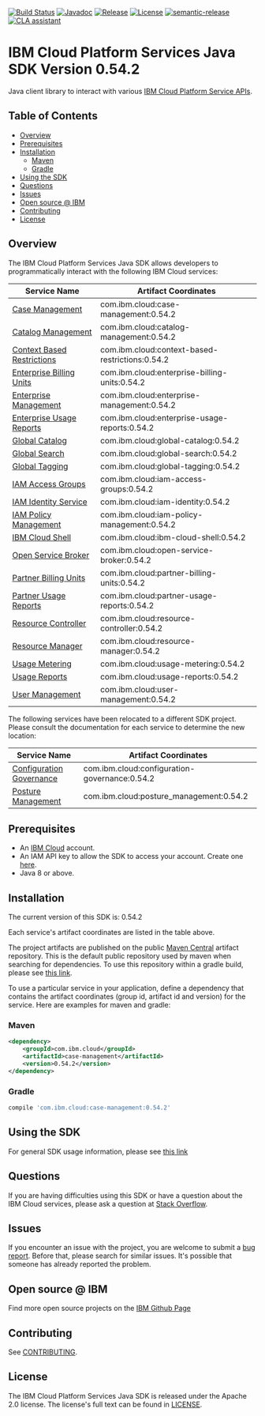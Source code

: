 [![Build Status](https://app.travis-ci.com/IBM/platform-services-java-sdk.svg?branch=main)](https://app.travis-ci.com/IBM/platform-services-java-sdk)
[![Javadoc](https://img.shields.io/static/v1?label=javadoc&message=latest&color=blue)](https://ibm.github.io/platform-services-java-sdk/docs/latest)
[![Release](https://img.shields.io/github/v/release/IBM/platform-services-java-sdk)](https://github.com/IBM/platform-services-java-sdk/releases/latest)
[![License](https://img.shields.io/badge/License-Apache%202.0-blue.svg)](https://opensource.org/licenses/Apache-2.0)
[![semantic-release](https://img.shields.io/badge/%20%20%F0%9F%93%A6%F0%9F%9A%80-semantic--release-e10079.svg)](https://github.com/semantic-release/semantic-release)
[![CLA assistant](https://cla-assistant.io/readme/badge/IBM/platform-services-java-sdk)](https://cla-assistant.io/IBM/platform-services-java-sdk)



# IBM Cloud Platform Services Java SDK Version 0.54.2

Java client library to interact with various 
[IBM Cloud Platform Service APIs](https://cloud.ibm.com/docs?tab=api-docs&category=platform_services).

## Table of Contents

<!--
  The TOC below is generated using the `markdown-toc` node package.

      https://github.com/jonschlinkert/markdown-toc

  You should regenerate the TOC after making changes to this file.

      npx markdown-toc --maxdepth 4 -i README.md
  -->

<!-- toc -->

- [Overview](#overview)
- [Prerequisites](#prerequisites)
- [Installation](#installation)
  * [Maven](#maven)
  * [Gradle](#gradle)
- [Using the SDK](#using-the-sdk)
- [Questions](#questions)
- [Issues](#issues)
- [Open source @ IBM](#open-source--ibm)
- [Contributing](#contributing)
- [License](#license)

<!-- tocstop -->

## Overview

The IBM Cloud Platform Services Java SDK allows developers to programmatically interact with the following IBM Cloud services:

Service Name | Artifact Coordinates
--- | --- 
[Case Management](https://cloud.ibm.com/apidocs/case-management?code=java) | com.ibm.cloud:case-management:0.54.2
[Catalog Management](https://cloud.ibm.com/apidocs/resource-catalog/private-catalog?code=java) | com.ibm.cloud:catalog-management:0.54.2
[Context Based Restrictions](https://cloud.ibm.com/apidocs/context-based-restrictions?code=java) | com.ibm.cloud:context-based-restrictions:0.54.2
[Enterprise Billing Units](https://cloud.ibm.com/apidocs/enterprise-apis/billing-unit?code=java) | com.ibm.cloud:enterprise-billing-units:0.54.2
[Enterprise Management](https://cloud.ibm.com/apidocs/enterprise-apis/enterprise?code=java) | com.ibm.cloud:enterprise-management:0.54.2
[Enterprise Usage Reports](https://cloud.ibm.com/apidocs/enterprise-apis/resource-usage-reports?code=java) | com.ibm.cloud:enterprise-usage-reports:0.54.2
[Global Catalog](https://cloud.ibm.com/apidocs/resource-catalog/global-catalog?code=java) | com.ibm.cloud:global-catalog:0.54.2
[Global Search](https://cloud.ibm.com/apidocs/search?code=java) | com.ibm.cloud:global-search:0.54.2
[Global Tagging](https://cloud.ibm.com/apidocs/tagging?code=java) | com.ibm.cloud:global-tagging:0.54.2
[IAM Access Groups](https://cloud.ibm.com/apidocs/iam-access-groups?code=java) | com.ibm.cloud:iam-access-groups:0.54.2
[IAM Identity Service](https://cloud.ibm.com/apidocs/iam-identity-token-api?code=java) | com.ibm.cloud:iam-identity:0.54.2
[IAM Policy Management](https://cloud.ibm.com/apidocs/iam-policy-management?code=java) | com.ibm.cloud:iam-policy-management:0.54.2
[IBM Cloud Shell](https://cloud.ibm.com/apidocs/cloudshell?code=java) | com.ibm.cloud:ibm-cloud-shell:0.54.2
[Open Service Broker](https://cloud.ibm.com/apidocs/resource-controller/ibm-cloud-osb-api?code=java) | com.ibm.cloud:open-service-broker:0.54.2
[Partner Billing Units](https://cloud.ibm.com/apidocs/partner-apis/billing-unit?code=java) | com.ibm.cloud:partner-billing-units:0.54.2
[Partner Usage Reports](https://cloud.ibm.com/apidocs/partner-apis/resource-usage-reports?code=java) | com.ibm.cloud:partner-usage-reports:0.54.2
[Resource Controller](https://cloud.ibm.com/apidocs/resource-controller/resource-controller?code=java) | com.ibm.cloud:resource-controller:0.54.2
[Resource Manager](https://cloud.ibm.com/apidocs/resource-controller/resource-manager?code=java) | com.ibm.cloud:resource-manager:0.54.2
[Usage Metering](https://cloud.ibm.com/apidocs/usage-metering?code=java) | com.ibm.cloud:usage-metering:0.54.2
[Usage Reports](https://cloud.ibm.com/apidocs/metering-reporting?code=java) | com.ibm.cloud:usage-reports:0.54.2
[User Management](https://cloud.ibm.com/apidocs/user-management?code=java) | com.ibm.cloud:user-management:0.54.2

The following services have been relocated to a different SDK project.
Please consult the documentation for each service to determine the new location:

Service Name | Artifact Coordinates
--- | --- 
[Configuration Governance](https://cloud.ibm.com/apidocs/security-compliance/config?code=java) | com.ibm.cloud:configuration-governance:0.54.2
[Posture Management](https://cloud.ibm.com/apidocs/security-compliance/posture?code=java) | com.ibm.cloud:posture_management:0.54.2

## Prerequisites

[ibm-cloud-onboarding]: https://cloud.ibm.com/registration

* An [IBM Cloud][ibm-cloud-onboarding] account.
* An IAM API key to allow the SDK to access your account. Create one [here](https://cloud.ibm.com/iam/apikeys).
* Java 8 or above.

## Installation
The current version of this SDK is: 0.54.2

Each service's artifact coordinates are listed in the table above.

The project artifacts are published on the public [Maven Central](https://repo1.maven.org/maven2/)
artifact repository.  This is the default public repository used by maven when searching for dependencies.
To use this repository within a gradle build, please see
[this link](https://docs.gradle.org/current/userguide/declaring_repositories.html).

To use a particular service in your application, define a dependency that contains the
artifact coordinates (group id, artifact id and version) for the service.
Here are examples for maven and gradle:

### Maven

```xml
<dependency>
    <groupId>com.ibm.cloud</groupId>
    <artifactId>case-management</artifactId>
    <version>0.54.2</version>
</dependency>
```

### Gradle
```gradle
compile 'com.ibm.cloud:case-management:0.54.2'
```

## Using the SDK
For general SDK usage information, please see [this link](https://github.com/IBM/ibm-cloud-sdk-common/blob/main/README.md)

## Questions

If you are having difficulties using this SDK or have a question about the IBM Cloud services,
please ask a question at
[Stack Overflow](http://stackoverflow.com/questions/ask?tags=ibm-cloud).

## Issues
If you encounter an issue with the project, you are welcome to submit a
[bug report](https://github.com/IBM/platform-services-java-sdk/issues).
Before that, please search for similar issues. It's possible that someone has already reported the problem.

## Open source @ IBM
Find more open source projects on the [IBM Github Page](http://ibm.github.io/)

## Contributing
See [CONTRIBUTING](CONTRIBUTING.md).

## License

The IBM Cloud Platform Services Java SDK is released under the Apache 2.0 license.
The license's full text can be found in
[LICENSE](LICENSE).
